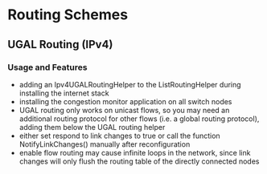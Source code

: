 # Routing Schemes

## UGAL Routing (IPv4)

### Usage and Features

* adding an Ipv4UGALRoutingHelper to the ListRoutingHelper during installing the internet stack
* installing the congestion monitor application on all switch nodes
* UGAL routing only works on unicast flows, so you may need an additional routing protocol for other flows (i.e. a global routing protocol), adding them below the UGAL routing helper
* either set respond to link changes to true or call the function NotifyLinkChanges() manually after reconfiguration
* enable flow routing may cause infinite loops in the network, since link changes will only flush the routing table of the directly connected nodes